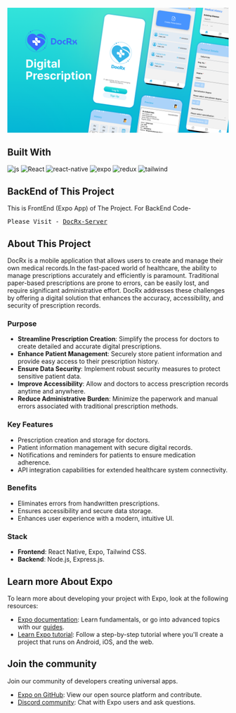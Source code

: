 ![DocRx-cover](https://raw.githubusercontent.com/Saibalweb/DocRx/master/Readme_assets/DocRx_cover.png)
## Built With
<div>
   <img src="https://img.shields.io/badge/JavaScript-323330?style=for-the-badge&logo=javascript&logoColor=F7DF1E" alt="js" />
   <img src="https://img.shields.io/badge/React-20232A?style=for-the-badge&logo=react&logoColor=61DAFB" alt="React" />
  <img src="https://img.shields.io/badge/React_Native-20232A?style=for-the-badge&logo=react&logoColor=61DAFB" alt='react-native'/> 
  <img src="https://img.shields.io/badge/Expo-1B1F23?style=for-the-badge&logo=expo&logoColor=white" alt='expo' />
  <img src="https://img.shields.io/badge/Redux-593D88?style=for-the-badge&logo=redux&logoColor=white" alt='redux'/> 
  <img src="https://img.shields.io/badge/Tailwind_CSS-38B2AC?style=for-the-badge&logo=tailwind-css&logoColor=white" alt='tailwind'/> 

</div>

## BackEnd of This Project
This is FrontEnd (Expo App) of The Project. 
For BackEnd Code-
<pre>
Please Visit - <a href="https://github.com/Saibalweb/DocRx_Server" target="_blank">DocRx-Server</a>
</pre>


## About This Project
DocRx is a mobile application that allows users to create and manage their own medical records.In the fast-paced world of healthcare, the ability to manage prescriptions accurately and efficiently is paramount. Traditional paper-based prescriptions are prone to errors, can be easily lost, and require significant administrative effort. DocRx addresses these challenges by offering a digital solution that enhances the accuracy, accessibility, and security of prescription records.

### Purpose
* **Streamline Prescription Creation**: Simplify the process for doctors to create detailed and accurate digital prescriptions.
* **Enhance Patient Management**: Securely store patient information and provide easy access to their prescription history.
* **Ensure Data Security**: Implement robust security measures to protect sensitive patient data.
* **Improve Accessibility**: Allow and doctors to access prescription records anytime and anywhere.
* **Reduce Administrative Burden**: Minimize the paperwork and manual errors associated with traditional prescription methods.

### Key Features 
* Prescription creation and storage for doctors.
* Patient information management with secure digital records.
* Notifications and reminders for patients to ensure medication adherence.
* API integration capabilities for extended healthcare system connectivity.

### Benefits
* Eliminates errors from handwritten prescriptions.
* Ensures accessibility and secure data storage.
* Enhances user experience with a modern, intuitive UI.

### Stack
* **Frontend**: React Native, Expo, Tailwind CSS.
* **Backend**: Node.js, Express.js.


## Learn more About Expo

To learn more about developing your project with Expo, look at the following resources:

- [Expo documentation](https://docs.expo.dev/): Learn fundamentals, or go into advanced topics with our [guides](https://docs.expo.dev/guides).
- [Learn Expo tutorial](https://docs.expo.dev/tutorial/introduction/): Follow a step-by-step tutorial where you'll create a project that runs on Android, iOS, and the web.

## Join the community

Join our community of developers creating universal apps.

- [Expo on GitHub](https://github.com/expo/expo): View our open source platform and contribute.
- [Discord community](https://chat.expo.dev): Chat with Expo users and ask questions.

